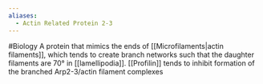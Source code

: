 ```yaml
---
aliases:
  - Actin Related Protein 2-3
---
```

#Biology 
A protein that mimics the ends of [[Microfilaments|actin filaments]], which tends to create branch networks such that the daughter filaments are 70° in [[lamellipodia]]. [[Profilin]] tends to inhibit formation of the branched Arp2-3/actin filament complexes
